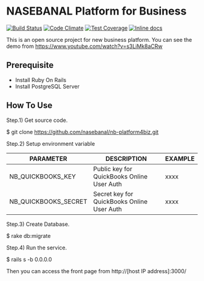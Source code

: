 # NASEBANAL Platform for Business

[![Build Status](https://travis-ci.org/nasebanal/nb-platform4biz.svg)](https://travis-ci.org/nasebanal/nb-platform4biz)
[![Code Climate](https://codeclimate.com/github/nasebanal/nb-platform4biz/badges/gpa.svg)](https://codeclimate.com/github/nasebanal/nb-platform4biz)
[![Test Coverage](https://codeclimate.com/github/nasebanal/nb-platform4biz/badges/coverage.svg)](https://codeclimate.com/github/nasebanal/nb-platform4biz/coverage)
[![Inline docs](http://inch-ci.org/github/nasebanal/nb-platform4biz.svg?branch=master)](http://inch-ci.org/github/nasebanal/nb-platform4biz)


This is an open source project for new business platform.
You can see the demo from https://www.youtube.com/watch?v=s3LiMk8aCRw


## Prerequisite

* Install Ruby On Rails
* Install PostgreSQL Server


## How To Use

Step.1) Get source code.

 $ git clone https://github.com/nasebanal/nb-platform4biz.git

Step.2) Setup environment variable

PARAMETER|DESCRIPTION|EXAMPLE
---------|-----------|-------
NB_QUICKBOOKS_KEY|Public key for QuickBooks Online User Auth|xxxx
NB_QUICKBOOKS_SECRET|Secret key for QuickBooks Online User Auth|xxxx

Step.3) Create Database.

 $ rake db:migrate

Step.4) Run the service.

 $ rails s -b 0.0.0.0

Then you can access the front page from http://[host IP address]:3000/
